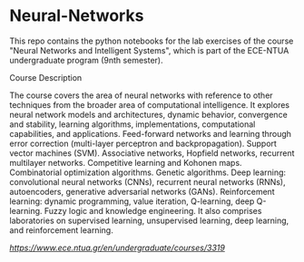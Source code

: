 # Neural-Networks

This repo contains the python notebooks for the lab exercises of the course "Neural Networks and Intelligent Systems", which is part of the ECE-NTUA undergraduate program (9nth semester).

Course Description

The course covers the area of ​​neural networks with reference to other techniques from the broader area of ​​computational intelligence. It explores neural network models and architectures, dynamic behavior, convergence and stability, learning algorithms, implementations, computational capabilities, and applications. Feed-forward networks and learning through error correction (multi-layer perceptron and backpropagation). Support vector machines (SVM). Associative networks, Hopfield networks, recurrent multilayer networks. Competitive learning and Kohonen maps. Combinatorial optimization algorithms. Genetic algorithms. Deep learning: convolutional neural networks (CNNs), recurrent neural networks (RNNs), autoencoders, generative adversarial networks (GANs). Reinforcement learning: dynamic programming, value iteration, Q-learning, deep Q-learning. Fuzzy logic and knowledge engineering. It also comprises laboratories on supervised learning, unsupervised learning, deep learning, and reinforcement learning.

*https://www.ece.ntua.gr/en/undergraduate/courses/3319*

